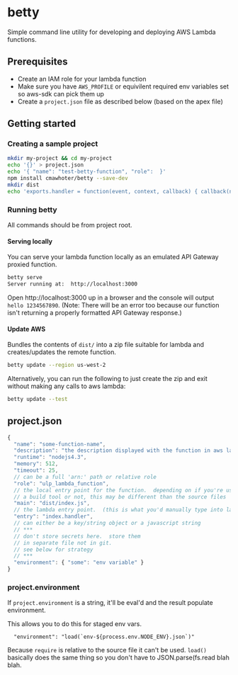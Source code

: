 # betty
Simple command line utility for developing and deploying AWS Lambda functions.

## Prerequisites

- Create an IAM role for your lambda function
- Make sure you have `AWS_PROFILE` or equivilent required env variables set so aws-sdk can pick them up
- Create a `project.json` file as described below (based on the apex file)

## Getting started

### Creating a sample project
```sh
mkdir my-project && cd my-project
echo '{}' > project.json
echo '{ "name": "test-betty-function", "role":  }'
npm install cmawhoter/betty --save-dev
mkdir dist
echo 'exports.handler = function(event, context, callback) { callback(null, "hello " + Date.now()); };' > dist/index.js
```

### Running betty

All commands should be from project root.

#### Serving locally

You can serve your lambda function locally as an emulated API Gateway proxied function.

```sh
betty serve
Server running at:  http://localhost:3000
```

Open http://localhost:3000 up in a browser and the console will output `hello 1234567890`.  (Note: There will be an error too because our function isn't returning a properly formatted API Gateway response.)

#### Update AWS

Bundles the contents of `dist/` into a zip file suitable for lambda and creates/updates the remote function.

```sh
betty update --region us-west-2
```

Alternatively, you can run the following to just create the zip and exit without making any calls to aws lambda:

```sh
betty update --test
```

## project.json

```js
{
  "name": "some-function-name",
  "description": "the description displayed with the function in aws lambda",
  "runtime": "nodejs4.3",
  "memory": 512,
  "timeout": 25,
  // can be a full 'arn:' path or relative role
  "role": "ulp_lambda_function", 
  // the local entry point for the function.  depending on if you're using
  // a build tool or not, this may be different than the source files
  "main": "dist/index.js",
  // the lambda entry point.  (this is what you'd manually type into lambda)
  "entry": "index.handler",
  // can either be a key/string object or a javascript string
  // *** 
  // don't store secrets here.  store them 
  // in separate file not in git.
  // see below for strategy
  // ***
  "environment": { "some": "env variable" }
}
```

### project.environment

If `project.environment` is a string, it'll be eval'd and the result populate environment.

This allows you to do this for staged env vars.

```
  "environment": "load(`env-${process.env.NODE_ENV}.json`)"
```

Because `require` is relative to the source file it can't be used.  `load()` basically does the same thing so you don't have to JSON.parse(fs.read blah blah.
